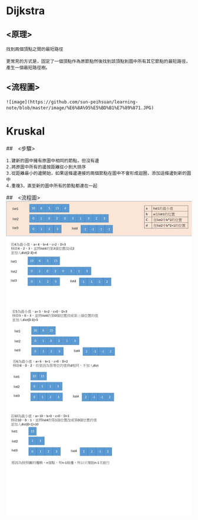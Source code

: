 # Dijkstra

  ## <原理>
  
    找到兩個頂點之間的最短路徑
    
    更常見的方式是，固定了一個頂點作為原節點然後找到該頂點到圖中所有其它節點的最短路徑，產生一個最短路徑樹。
  
  ## <流程圖>
    ![image](https://github.com/sun-peihsuan/learning-note/blob/master/image/%E6%8A%95%E5%BD%B1%E7%89%871.JPG)
    
# Kruskal

  ##　<步驟>
  
    1.建新的圖中擁有原圖中相同的節點，但沒有邊
    2.將原圖中所有的邊按距離從小到大排序
    3.從距離最小的邊開始，如果這條邊連接的兩個節點在圖中不會形成迴圈，添加這條邊到新的圖中
    4.重複3，直至新的圖中所有的節點都連在一起
  
  ##　<流程圖>
  ![image](https://github.com/sun-peihsuan/learning-note/blob/master/image/hw6-K.jpg)
  
